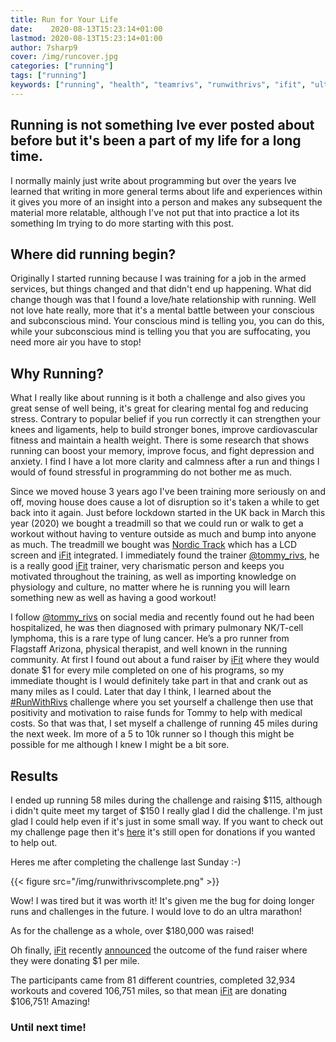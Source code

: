 ```yaml
---
title: Run for Your Life
date:    2020-08-13T15:23:14+01:00
lastmod: 2020-08-13T15:23:14+01:00
author: 7sharp9
cover: /img/runcover.jpg
categories: ["running"]
tags: ["running"]
keywords: ["running", "health", "teamrivs", "runwithrivs", "ifit", "ultra"]
---
```


## Running is not something Ive ever posted about before but it's been a part of my life for a long time.

<!--more-->
I normally mainly just write about programming but over the years Ive learned that writing in more general terms about life and experiences within it gives you more of an insight into a person and makes any subsequent the material more relatable, although I've not put that into practice a lot its something Im trying to do more starting with this post.

## Where did running begin?  

Originally I started running because I was training for a job in the armed services, but things changed and that didn't end up happening.  What did change though was that I found a love/hate relationship with running.  Well not love hate really, more that it's a mental battle between your conscious and subconscious mind.  Your conscious mind is telling you, you can do this, while your subconscious mind is telling you that you are suffocating, you need more air you have to stop!  

## Why Running?

What I really like about running is it both a challenge and also gives you great sense of well being, it's great for clearing mental fog and reducing stress.  Contrary to popular belief if you run correctly it can strengthen your knees and ligaments, help to build stronger bones, improve cardiovascular fitness and maintain a health weight.  There is some research that shows running can boost your memory, improve focus, and fight depression and anxiety.  I find I have a lot more clarity and calmness after a run and things I would of found stressful in programming do not bother me as much.  

Since we moved house 3 years ago I've been training more seriously on and off, moving house does cause a lot of disruption so it's taken a while to get back into it again.  Just before lockdown started in the UK back in March this year (2020) we bought a treadmill so that we could run or walk to get a workout without having to venture outside as much and bump into anyone as much.  The treadmill we bought was [Nordic Track][1] which has a LCD screen and [iFit][2] integrated.  I immediately found the trainer [@tommy_rivs][5], he is a really good [iFit][2] trainer, very charismatic person and keeps you motivated throughout the training, as well as importing knowledge on physiology and culture, no matter where he is running you will learn something new as well as having a good workout!  
 
I follow [@tommy_rivs][5] on social media and recently found out he had been hospitalized, he was then diagnosed with primary pulmonary NK/T-cell lymphoma, this is a rare type of lung cancer.  He’s a pro runner from Flagstaff Arizona, physical therapist, and well known in the running community.  At first I found out about a fund raiser by [iFit][2] where they would donate $1 for every mile completed on one of his programs, so my immediate thought is I would definitely take part in that and crank out as many miles as I could.  Later that day I think, I learned about the [#RunWithRivs][6] challenge where you set yourself a challenge then use that positivity and motivation to raise funds for Tommy to help with medical costs.  So that was that, I set myself a challenge of running 45 miles during the next week.  Im more of a 5 to 10k runner so I though this might be possible for me although I knew I might be a bit sore.  

## Results  

I ended up running 58 miles during the challenge and raising $115, although i didn't quite meet my target of $150 I really glad I did the challenge.  I'm just glad I could help even if it's just in some small way.  If you want to check out my challenge page then it's [here][7] it's still open for donations if you wanted to help out.  
   
Heres me after completing the challenge last Sunday :-)

{{< figure src="/img/runwithrivscomplete.png" >}}

Wow!  I was tired but it was worth it!  It's given me the bug for doing longer runs and challenges in the future.  I would love to do an ultra marathon!


As for the challenge as a whole, over $180,000 was raised!

Oh finally, [iFit][2]  recently [announced][4] the outcome of the fund raiser where they were donating $1 per mile.  

The participants came from 81 different countries, completed 32,934 workouts and covered 106,751 miles, so that mean [iFit][2] are donating $106,751!  Amazing! 

### Until next time!

[1]:https://www.nordictrack.co.uk/treadmills/nordictrack-t-95-s-treadmill
[2]:https://www.ifit.com
[3]:https://www.ifit.com/blog/teamrivs-links-to-tommy-river-puzeys-ifit-programs
[4]:https://www.ifit.com/blog/community-steps-up-for-tommy-rivers-puzey
[5]:https://twitter.com/tommy_rivs
[6]:https://runsignup.com/Race/AZ/Anywhereintheworld/RunwithRivs
[7]:https://runsignup.com/7sharp9
